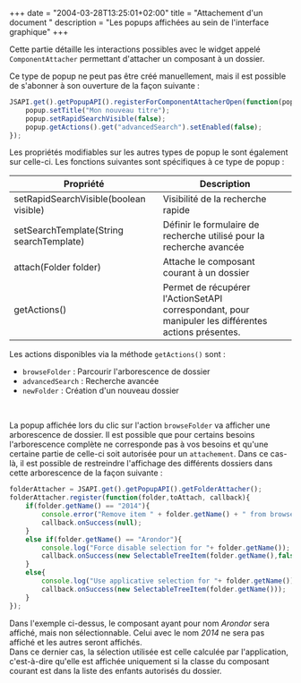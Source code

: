 +++
date = "2004-03-28T13:25:01+02:00"
title = "Attachement d'un document "
description = "Les popups affichées au sein de l'interface graphique"
+++


Cette partie détaille les interactions possibles avec le widget appelé ``ComponentAttacher`` permettant d'attacher un composant à un dossier.

Ce type de popup ne peut pas être créé manuellement, mais il est possible de s'abonner à son ouverture de la façon suivante : 

```javascript
JSAPI.get().getPopupAPI().registerForComponentAttacherOpen(function(popup){
	popup.setTitle("Mon nouveau titre");
	popup.setRapidSearchVisible(false); 
	popup.getActions().get("advancedSearch").setEnabled(false); 
});  
```
Les propriétés modifiables sur les autres types de popup le sont également sur celle-ci. Les fonctions suivantes sont spécifiques à ce type de popup : 


| Propriété                                            | Description                                                                    |
|-------------------------------------------------------|--------------------------------------------------------------------------------|
| setRapidSearchVisible(boolean visible)                | Visibilité de la recherche rapide                                              |        
| setSearchTemplate(String searchTemplate)              | Définir le formulaire de recherche utilisé pour la recherche avancée           |        
| attach(Folder folder)                                 | Attache le composant courant à un dossier                                      |        
| getActions()                                          | Permet de récupérer l'ActionSetAPI correspondant, pour manipuler les différentes actions présentes.|        


Les actions disponibles via la méthode ``getActions()`` sont : 

* ``browseFolder`` : Parcourir l'arborescence de dossier
* ``advancedSearch`` : Recherche avancée
* ``newFolder`` : Création d'un nouveau dossier 

<br/>

La popup affichée lors du clic sur l'action ``browseFolder`` va afficher une arborescence de dossier. Il est possible que pour certains besoins l'arborescence complète ne corresponde pas à vos besoins et qu'une certaine partie de celle-ci 
soit autorisée pour un `attachement`. Dans ce cas-là, il est possible de restreindre l'affichage des différents dossiers dans cette arborescence de la façon suivante : 


```javascript
folderAttacher = JSAPI.get().getPopupAPI().getFolderAttacher();
folderAttacher.register(function(folder,toAttach, callback){
	if(folder.getName() == "2014"){
    	console.error("Remove item " + folder.getName() + " from browse tree");
		callback.onSuccess(null);
	}
	else if(folder.getName() == "Arondor"){
		console.log("Force disable selection for "+ folder.getName());
		callback.onSuccess(new SelectableTreeItem(folder.getName(),false));
    }
	else{
		console.log("Use applicative selection for "+ folder.getName());
		callback.onSuccess(new SelectableTreeItem(folder.getName()));
	}
});
```

Dans l'exemple ci-dessus, le composant ayant pour nom *Arondor* sera affiché, mais non sélectionnable. Celui avec le nom *2014* ne sera pas affiché et les autres seront affichés. 
<br/>
Dans ce dernier cas, la sélection utilisée est celle calculée par l'application, c'est-à-dire qu'elle est affichée uniquement si la classe du composant courant est dans la liste des enfants autorisés du dossier. 

